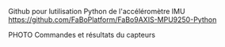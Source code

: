 Github pour lutilisation Python de l'accéléromètre IMU 
https://github.com/FaBoPlatform/FaBo9AXIS-MPU9250-Python

PHOTO Commandes et résultats du capteurs

